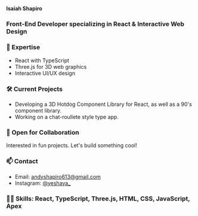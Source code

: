 #### Isaiah Shapiro
### Front-End Developer specializing in React & Interactive Web Design

### 🚀 Expertise
- React with TypeScript
- Three.js for 3D web graphics
- Interactive UI/UX design

### 🛠️ Current Projects
- Developing a 3D Hotdog Component Library for React, as well as a 90's component library.
- Working on a chat-roullete style type app.

### 💼 Open for Collaboration
Interested in fun projects. Let's build something cool!

### 📫 Contact
- Email: andyshapiro613@gmail.com
- Instagram: [@yeshaya_](https://www.instagram.com/yeshaya_)

### 👨‍💻 Skills: React, TypeScript, Three.js, HTML, CSS, JavaScript, Apex
